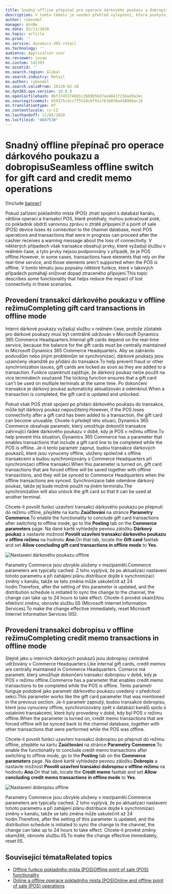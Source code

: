 ```yaml
---
title: Snadný offline přepínač pro operace dárkového poukazu a dobropisu
description: V tomto tématu je uveden přehled vylepšení, která poskytují jednoduchý offline přepínač pro určité typy plateb.
author: rubendel
manager: AnnBe
ms.date: 02/11/2020
ms.topic: article
ms.prod: ''
ms.service: dynamics-365-retail
ms.technology: ''
audience: Application user
ms.reviewer: josaw
ms.custom: 141393
ms.assetid: ''
ms.search.region: Global
ms.search.industry: Retail
ms.author: rubendel
ms.search.validFrom: 20120-02-28
ms.dyn365.ops.version: 10.0.8
ms.openlocfilehash: 0bf37453740d1c2b09b5bd7ae4841f23da20a3ec
ms.sourcegitcommit: 659375c4cc7f5524cbf91cf6160f6a410960ac16
ms.translationtype: HT
ms.contentlocale: cs-CZ
ms.lasthandoff: 12/05/2020
ms.locfileid: "4687530"
---
```

# <a name="seamless-offline-switch-for-gift-card-and-credit-memo-operations"></a><span data-ttu-id="3cd7f-103">Snadný offline přepínač pro operace dárkového poukazu a dobropisu</span><span class="sxs-lookup"><span data-stu-id="3cd7f-103">Seamless offline switch for gift card and credit memo operations</span></span>

[!include [banner](../includes/banner.md)]

<span data-ttu-id="3cd7f-104">Pokud zařízení pokladního místa (POS) ztratí spojení s databází kanálu, většina operací a transakcí POS, které probíhaly, mohou pokračovat poté, co pokladník obdrží varovnou zprávu o ztrátě připojení.</span><span class="sxs-lookup"><span data-stu-id="3cd7f-104">If a point of sale (POS) device loses its connection to the channel database, most POS operations and transactions that were in progress can proceed after the cashier receives a warning message about the loss of connectivity.</span></span> <span data-ttu-id="3cd7f-105">V některých případech však transakce obsahují prvky, které vyžadují službu v reálném čase, a tyto prvky nejsou podporovány v případě, že je POS offline.</span><span class="sxs-lookup"><span data-stu-id="3cd7f-105">However, in some cases, transactions have elements that rely on the real-time service, and those elements aren't supported when the POS is offline.</span></span> <span data-ttu-id="3cd7f-106">V tomto tématu jsou popsány některé funkce, které v takových případech pomáhají snižovat dopad ztraceného připojení.</span><span class="sxs-lookup"><span data-stu-id="3cd7f-106">This topic describes some functionality that helps reduce the impact of lost connectivity in these scenarios.</span></span>

## <a name="completing-gift-card-transactions-in-offline-mode"></a><span data-ttu-id="3cd7f-107">Provedení transakcí dárkového poukazu v offline režimu</span><span class="sxs-lookup"><span data-stu-id="3cd7f-107">Completing gift card transactions in offline mode</span></span>

<span data-ttu-id="3cd7f-108">Interní dárkové poukazy vyžadují službu v reálném čase, protože zůstatek pro dárkové poukazy musí být centrálně udržován v Microsoft Dynamics 365 Commerce Headquarters.</span><span class="sxs-lookup"><span data-stu-id="3cd7f-108">Internal gift cards depend on the real-time service, because the balance for the gift cards must be centrally maintained in Microsoft Dynamics 365 Commerce Headquarters.</span></span> <span data-ttu-id="3cd7f-109">Aby se zabránilo podvodům nebo jiným problémům se synchronizací, dárkové poukazy jsou uzamčeny okamžitě po přidání do transakce.</span><span class="sxs-lookup"><span data-stu-id="3cd7f-109">To help prevent fraud or other synchronization issues, gift cards are locked as soon as they are added to a transaction.</span></span> <span data-ttu-id="3cd7f-110">Funkce uzamknutí zajišťuje, že dárkový poukaz nelze použít na více terminálech současně.</span><span class="sxs-lookup"><span data-stu-id="3cd7f-110">The locking function ensures that a gift card can't be used on multiple terminals at the same time.</span></span> <span data-ttu-id="3cd7f-111">Po dokončení transakce je dárkový poukaz automaticky aktualizován a odemknut.</span><span class="sxs-lookup"><span data-stu-id="3cd7f-111">When a transaction is completed, the gift card is updated and unlocked.</span></span>

<span data-ttu-id="3cd7f-112">Pokud však POS ztratí spojení po přidání dárkového poukazu do transakce, může být dárkový poukaz nepoužitelný.</span><span class="sxs-lookup"><span data-stu-id="3cd7f-112">However, if the POS loses connectivity after a gift card has been added to a transaction, the gift card can become unusable.</span></span> <span data-ttu-id="3cd7f-113">Chcete-li předejít této situaci, Dynamics 365 Commerce obsahuje parametr, který umožňuje dokončit transakce zahrnující řádek dárkového poukazu v době, kdy je POS v režimu offline.</span><span class="sxs-lookup"><span data-stu-id="3cd7f-113">To help prevent this situation, Dynamics 365 Commerce has a parameter that enables transactions that include a gift card line to be completed while the POS is offline.</span></span> <span data-ttu-id="3cd7f-114">Je-li tento parametr zapnut, budou transakce dárkových poukazů, které jsou vynuceny offline, uloženy společně s offline transakcemi a budou synchronizovány s Commerce Headquarters při synchronizaci offline transakcí.</span><span class="sxs-lookup"><span data-stu-id="3cd7f-114">When this parameter is turned on, gift card transactions that are forced offline will be saved together with offline transactions, and they will be synced to Commerce Headquarters when the offline transactions are synced.</span></span> <span data-ttu-id="3cd7f-115">Synchronizace také odemkne dárkový poukaz, takže jej bude možné použít na jiném terminálu.</span><span class="sxs-lookup"><span data-stu-id="3cd7f-115">The synchronization will also unlock the gift card so that it can be used at another terminal.</span></span>

<span data-ttu-id="3cd7f-116">Chcete-li povolit funkci uzavření transakcí dárkového poukazu po přepnutí do režimu offline, přejděte na kartu **Zaúčtování** na stránce **Parametry Commerce**.</span><span class="sxs-lookup"><span data-stu-id="3cd7f-116">To enable the functionality to conclude gift card transactions after switching to offline mode, go to the **Posting** tab on the **Commerce parameters** page.</span></span> <span data-ttu-id="3cd7f-117">Na dané kartě vyhledejte pevnou záložku **Dárkový poukaz** a nastavte možnost **Povolit uzavření transakcí dárkového poukazu v offline režimu** na hodnotu **Ano**.</span><span class="sxs-lookup"><span data-stu-id="3cd7f-117">On that tab, locate the **Gift card** fasttab and set **Allow concluding gift card transactions in offline mode** to **Yes**.</span></span>

![Nastavení dárkového poukazu offline](../media/gift.png)

<span data-ttu-id="3cd7f-119">Parametry Commerce jsou obvykle uloženy v mezipaměti.</span><span class="sxs-lookup"><span data-stu-id="3cd7f-119">Commerce parameters are typically cached.</span></span> <span data-ttu-id="3cd7f-120">Z toho vyplývá, že po aktualizaci nastavení tohoto parametru a při zahájení plánu distribuce dojde k synchronizaci změny v kanálu, takže se tato změna může uskutečnit až 24 hodin.</span><span class="sxs-lookup"><span data-stu-id="3cd7f-120">Therefore, after the setting of this parameter is updated, and the distribution schedule is initiated to sync the change to the channel, the change can take up to 24 hours to take effect.</span></span> <span data-ttu-id="3cd7f-121">Chcete-li provést okamžitou efektivní změnu, obnovte službu IIS (Microsoft Internet Information Services).</span><span class="sxs-lookup"><span data-stu-id="3cd7f-121">To make the change effective immediately, reset Microsoft Internet Information Services (IIS).</span></span>

## <a name="completing-credit-memo-transactions-in-offline-mode"></a><span data-ttu-id="3cd7f-122">Provedení transakcí dobropisu v offline režimu</span><span class="sxs-lookup"><span data-stu-id="3cd7f-122">Completing credit memo transactions in offline mode</span></span>

<span data-ttu-id="3cd7f-123">Stejně jako u interních dárkových poukazů jsou dobropisy centrálně udržovány v Commerce Headquarters.</span><span class="sxs-lookup"><span data-stu-id="3cd7f-123">Like internal gift cards, credit memos are centrally maintained in Commerce Headquarters.</span></span> <span data-ttu-id="3cd7f-124">Comerce má parametr, který umožňuje dokončení transakcí dobropisu v době, kdy je POS v režimu offline.</span><span class="sxs-lookup"><span data-stu-id="3cd7f-124">Commerce has a parameter that enables credit memo transactions to be completed while the POS is offline.</span></span> <span data-ttu-id="3cd7f-125">Tento parametr funguje podobně jako parametr dárkového poukazu uvedený v předchozí sekci.</span><span class="sxs-lookup"><span data-stu-id="3cd7f-125">This parameter works like the gift card parameter that was mentioned in the previous section.</span></span> <span data-ttu-id="3cd7f-126">Je-li parametr zapnutý, budou transakce dobropisu, které jsou vynuceny offline, synchronizovány zpět s databází kanálů spolu s ostatními transakcemi, které byly provedeny v době, kdy byl POS v režimu offline.</span><span class="sxs-lookup"><span data-stu-id="3cd7f-126">When the parameter is turned on, credit memo transactions that are forced offline will be synced back to the channel database, together with other transactions that were performed while the POS was offline.</span></span>

<span data-ttu-id="3cd7f-127">Chcete-li povolit funkci uzavření transakcí dobropisu po přepnutí do režimu offline, přejděte na kartu **Zaúčtování** na stránce **Parametry Commerce**.</span><span class="sxs-lookup"><span data-stu-id="3cd7f-127">To enable the functionality to conclude credit memo transactions after switching to offline mode, go to the **Posting** tab on the **Commerce parameters** page.</span></span> <span data-ttu-id="3cd7f-128">Na dané kartě vyhledejte pevnou záložku **Dobropis** a nastavte možnost **Povolit uzavření transakcí dobropisu v offline režimu** na hodnotu **Ano**.</span><span class="sxs-lookup"><span data-stu-id="3cd7f-128">On that tab, locate the **Credit memo** fasttab and set **Allow concluding credit memo transactions in offline mode** to **Yes**.</span></span>

![Nastavení dobropisu offline](../media/creditmemo.png)

<span data-ttu-id="3cd7f-130">Parametry Commerce jsou obvykle uloženy v mezipaměti.</span><span class="sxs-lookup"><span data-stu-id="3cd7f-130">Commerce parameters are typically cached.</span></span> <span data-ttu-id="3cd7f-131">Z toho vyplývá, že po aktualizaci nastavení tohoto parametru a při zahájení plánu distribuce dojde k synchronizaci změny v kanálu, takže se tato změna může uskutečnit až 24 hodin.</span><span class="sxs-lookup"><span data-stu-id="3cd7f-131">Therefore, after the setting of this parameter is updated, and the distribution schedule is initiated to sync the change to the channel, the change can take up to 24 hours to take effect.</span></span> <span data-ttu-id="3cd7f-132">Chcete-li provést změny okamžitě, obnovte službu IIS.</span><span class="sxs-lookup"><span data-stu-id="3cd7f-132">To make the change effective immediately, reset IIS.</span></span>

## <a name="related-topics"></a><span data-ttu-id="3cd7f-133">Související témata</span><span class="sxs-lookup"><span data-stu-id="3cd7f-133">Related topics</span></span>

- [<span data-ttu-id="3cd7f-134">Offline funkce pokladního místa (POS)</span><span class="sxs-lookup"><span data-stu-id="3cd7f-134">Offline point of sale (POS) functionality</span></span>](https://docs.microsoft.com/dynamics365/retail/pos-offline-functionality)
- [<span data-ttu-id="3cd7f-135">Online a offline operace pokladního místa (POS)</span><span class="sxs-lookup"><span data-stu-id="3cd7f-135">Online and offline point of sale (POS) operations</span></span>](https://docs.microsoft.com/dynamics365/retail/pos-operations)
